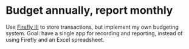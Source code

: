 # Budget annually, report monthly

Use [Firefly III](https://github.com/firefly-iii/firefly-iii) to store transactions, but implement my own budgeting system. Goal: have a single app for recording and reporting, instead of using Firefly and an Excel spreadsheet.